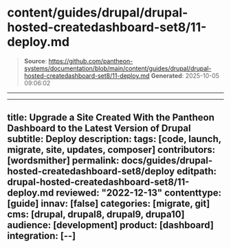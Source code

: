 # content/guides/drupal/drupal-hosted-createdashboard-set8/11-deploy.md

> **Source**: https://github.com/pantheon-systems/documentation/blob/main/content/guides/drupal/drupal-hosted-createdashboard-set8/11-deploy.md
> **Generated**: 2025-10-05 09:06:02

---

---
title: Upgrade a Site Created With the Pantheon Dashboard to the Latest Version of Drupal
subtitle: Deploy
description: 
tags: [code, launch, migrate, site, updates, composer]
contributors: [wordsmither]
permalink: docs/guides/drupal-hosted-createdashboard-set8/deploy
editpath: drupal-hosted-createdashboard-set8/11-deploy.md
reviewed: "2022-12-13"
contenttype: [guide]
innav: [false]
categories: [migrate, git]
cms: [drupal, drupal8, drupal9, drupa10]
audience: [development]
product: [dashboard]
integration: [--]
---

<Partial file="drupal/deploy-live.md" />
